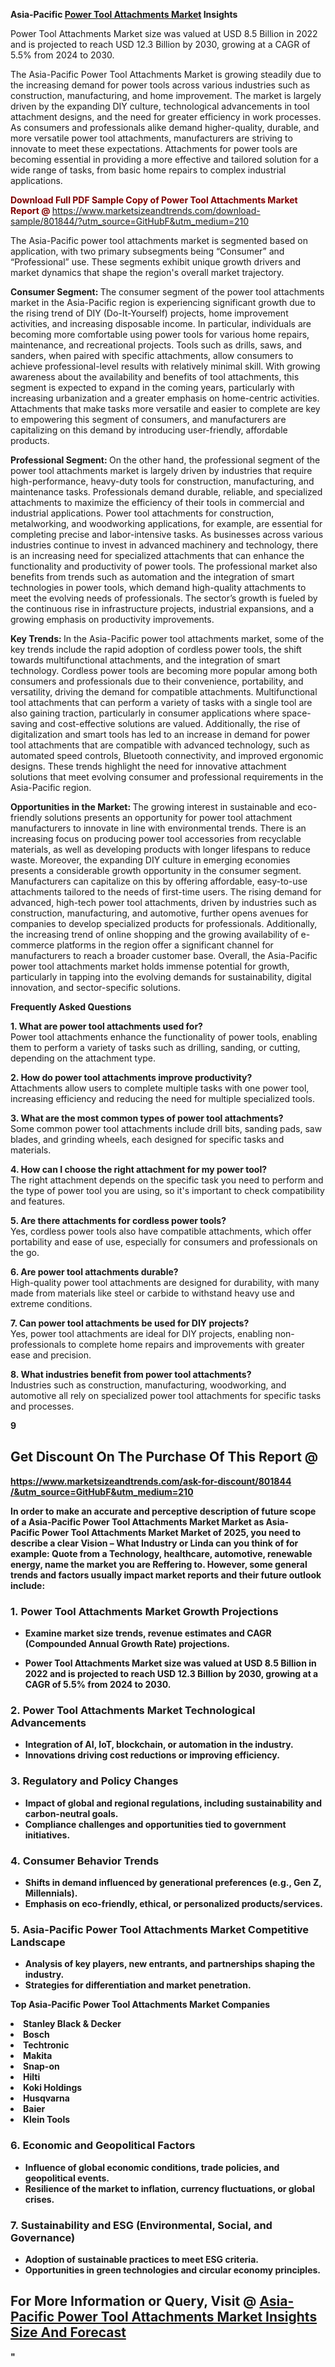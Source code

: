 <p><strong>Asia-Pacific&nbsp;<a href=""https://www.marketsizeandtrends.com/download-sample/801844/&amp;utm_source=GitHubF&amp;utm_medium=210"">Power Tool Attachments Market</a> Insights</strong></p><p>Power Tool Attachments Market size was valued at USD 8.5 Billion in 2022 and is projected to reach USD 12.3 Billion by 2030, growing at a CAGR of 5.5% from 2024 to 2030.</p><p><p>The Asia-Pacific Power Tool Attachments Market is growing steadily due to the increasing demand for power tools across various industries such as construction, manufacturing, and home improvement. The market is largely driven by the expanding DIY culture, technological advancements in tool attachment designs, and the need for greater efficiency in work processes. As consumers and professionals alike demand higher-quality, durable, and more versatile power tool attachments, manufacturers are striving to innovate to meet these expectations. Attachments for power tools are becoming essential in providing a more effective and tailored solution for a wide range of tasks, from basic home repairs to complex industrial applications. <p><strong><span style="color: #800000;">Download Full PDF Sample Copy of Power Tool Attachments Market Report @</span>&nbsp;</strong><a href="https://www.marketsizeandtrends.com/download-sample/801844/?utm_source=GitHubF&amp;utm_medium=210" target="_blank">https://www.marketsizeandtrends.com/download-sample/801844/?utm_source=GitHubF&amp;utm_medium=210</a></p></p><p>The Asia-Pacific power tool attachments market is segmented based on application, with two primary subsegments being “Consumer” and “Professional” use. These segments exhibit unique growth drivers and market dynamics that shape the region's overall market trajectory.</p><p><b>Consumer Segment: </b>The consumer segment of the power tool attachments market in the Asia-Pacific region is experiencing significant growth due to the rising trend of DIY (Do-It-Yourself) projects, home improvement activities, and increasing disposable income. In particular, individuals are becoming more comfortable using power tools for various home repairs, maintenance, and recreational projects. Tools such as drills, saws, and sanders, when paired with specific attachments, allow consumers to achieve professional-level results with relatively minimal skill. With growing awareness about the availability and benefits of tool attachments, this segment is expected to expand in the coming years, particularly with increasing urbanization and a greater emphasis on home-centric activities. Attachments that make tasks more versatile and easier to complete are key to empowering this segment of consumers, and manufacturers are capitalizing on this demand by introducing user-friendly, affordable products. </p><p><b>Professional Segment: </b>On the other hand, the professional segment of the power tool attachments market is largely driven by industries that require high-performance, heavy-duty tools for construction, manufacturing, and maintenance tasks. Professionals demand durable, reliable, and specialized attachments to maximize the efficiency of their tools in commercial and industrial applications. Power tool attachments for construction, metalworking, and woodworking applications, for example, are essential for completing precise and labor-intensive tasks. As businesses across various industries continue to invest in advanced machinery and technology, there is an increasing need for specialized attachments that can enhance the functionality and productivity of power tools. The professional market also benefits from trends such as automation and the integration of smart technologies in power tools, which demand high-quality attachments to meet the evolving needs of professionals. The sector’s growth is fueled by the continuous rise in infrastructure projects, industrial expansions, and a growing emphasis on productivity improvements. </p><p><b>Key Trends: </b>In the Asia-Pacific power tool attachments market, some of the key trends include the rapid adoption of cordless power tools, the shift towards multifunctional attachments, and the integration of smart technology. Cordless power tools are becoming more popular among both consumers and professionals due to their convenience, portability, and versatility, driving the demand for compatible attachments. Multifunctional tool attachments that can perform a variety of tasks with a single tool are also gaining traction, particularly in consumer applications where space-saving and cost-effective solutions are valued. Additionally, the rise of digitalization and smart tools has led to an increase in demand for power tool attachments that are compatible with advanced technology, such as automated speed controls, Bluetooth connectivity, and improved ergonomic designs. These trends highlight the need for innovative attachment solutions that meet evolving consumer and professional requirements in the Asia-Pacific region. </p><p><b>Opportunities in the Market: </b>The growing interest in sustainable and eco-friendly solutions presents an opportunity for power tool attachment manufacturers to innovate in line with environmental trends. There is an increasing focus on producing power tool accessories from recyclable materials, as well as developing products with longer lifespans to reduce waste. Moreover, the expanding DIY culture in emerging economies presents a considerable growth opportunity in the consumer segment. Manufacturers can capitalize on this by offering affordable, easy-to-use attachments tailored to the needs of first-time users. The rising demand for advanced, high-tech power tool attachments, driven by industries such as construction, manufacturing, and automotive, further opens avenues for companies to develop specialized products for professionals. Additionally, the increasing trend of online shopping and the growing availability of e-commerce platforms in the region offer a significant channel for manufacturers to reach a broader customer base. Overall, the Asia-Pacific power tool attachments market holds immense potential for growth, particularly in tapping into the evolving demands for sustainability, digital innovation, and sector-specific solutions. </p><p><b>Frequently Asked Questions</b></p><p><b>1. What are power tool attachments used for?</b><br> Power tool attachments enhance the functionality of power tools, enabling them to perform a variety of tasks such as drilling, sanding, or cutting, depending on the attachment type.</p><p><b>2. How do power tool attachments improve productivity?</b><br> Attachments allow users to complete multiple tasks with one power tool, increasing efficiency and reducing the need for multiple specialized tools.</p><p><b>3. What are the most common types of power tool attachments?</b><br> Some common power tool attachments include drill bits, sanding pads, saw blades, and grinding wheels, each designed for specific tasks and materials.</p><p><b>4. How can I choose the right attachment for my power tool?</b><br> The right attachment depends on the specific task you need to perform and the type of power tool you are using, so it's important to check compatibility and features.</p><p><b>5. Are there attachments for cordless power tools?</b><br> Yes, cordless power tools also have compatible attachments, which offer portability and ease of use, especially for consumers and professionals on the go.</p><p><b>6. Are power tool attachments durable?</b><br> High-quality power tool attachments are designed for durability, with many made from materials like steel or carbide to withstand heavy use and extreme conditions.</p><p><b>7. Can power tool attachments be used for DIY projects?</b><br> Yes, power tool attachments are ideal for DIY projects, enabling non-professionals to complete home repairs and improvements with greater ease and precision.</p><p><b>8. What industries benefit from power tool attachments?</b><br> Industries such as construction, manufacturing, woodworking, and automotive all rely on specialized power tool attachments for specific tasks and processes.</p><p><b>9</p><h2><strong>Get Discount On The Purchase Of This Report @&nbsp;</strong></h2><p><strong><a href=""https://www.marketsizeandtrends.com/ask-for-discount/801844/&amp;utm_source=GitHubF&amp;utm_medium=210"" target=""_blank"">https://www.marketsizeandtrends.com/ask-for-discount/801844<br />/&amp;utm_source=GitHubF&amp;utm_medium=210</a></strong></p><p>In order to make an accurate and perceptive description of future scope of a Asia-Pacific&nbsp;Power Tool Attachments Market Market as Asia-Pacific&nbsp;Power Tool Attachments Market Market of 2025, you need to describe a clear Vision &ndash; What Industry or Linda can you think of for example: Quote from a Technology, healthcare, automotive, renewable energy, name the market you are Reffering to. However, some general trends and factors usually impact market reports and their future outlook include:</p><h3>1.&nbsp;<strong>Power Tool Attachments Market Growth Projections</strong></h3><ul><li>Examine market size trends, revenue estimates and CAGR (Compounded Annual Growth Rate) projections.</li><li><p>Power Tool Attachments Market size was valued at USD 8.5 Billion in 2022 and is projected to reach USD 12.3 Billion by 2030, growing at a CAGR of 5.5% from 2024 to 2030.</p></li></ul><h3>2.&nbsp;<strong>Power Tool Attachments Market Technological Advancements</strong></h3><ul><li>Integration of AI, IoT, blockchain, or automation in the industry.</li><li>Innovations driving cost reductions or improving efficiency.</li></ul><h3>3.&nbsp;<strong>Regulatory and Policy Changes</strong></h3><ul><li>Impact of global and regional regulations, including sustainability and carbon-neutral goals.</li><li>Compliance challenges and opportunities tied to government initiatives.</li></ul><h3>4.&nbsp;<strong>Consumer Behavior Trends</strong></h3><ul><li>Shifts in demand influenced by generational preferences (e.g., Gen Z, Millennials).</li><li>Emphasis on eco-friendly, ethical, or personalized products/services.</li></ul><h3>5.&nbsp;<strong>Asia-Pacific Power Tool Attachments Market Competitive Landscape</strong></h3><ul><li>Analysis of key players, new entrants, and partnerships shaping the industry.</li><li>Strategies for differentiation and market penetration.</li></ul><p data-pm-slice=""1 1 []"">Top Asia-Pacific Power Tool Attachments Market Companies</p><div data-test-id=""""><p><li>Stanley Black & Decker</li><li> Bosch</li><li> Techtronic</li><li> Makita</li><li> Snap-on</li><li> Hilti</li><li> Koki Holdings</li><li> Husqvarna</li><li> Baier</li><li> Klein Tools</li></p></div><h3>6.&nbsp;<strong>Economic and Geopolitical Factors</strong></h3><ul><li>Influence of global economic conditions, trade policies, and geopolitical events.</li><li>Resilience of the market to inflation, currency fluctuations, or global crises.</li></ul><h3>7.&nbsp;<strong>Sustainability and ESG (Environmental, Social, and Governance)</strong></h3><ul><li>Adoption of sustainable practices to meet ESG criteria.</li><li>Opportunities in green technologies and circular economy principles.</li></ul><h2><strong>For More Information or Query, Visit @&nbsp;</strong><a href=""https://www.verifiedmarketreports.com/product/power-tool-attachments-market/"" target=""_blank"">Asia-Pacific Power Tool Attachments Market Insights Size And Forecast</a></h2>"
